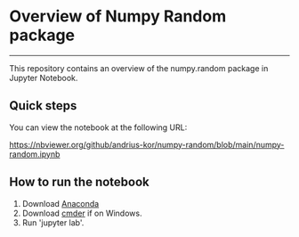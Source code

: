 # Overview of Numpy Random package

***

This repository contains an overview of the numpy.random package in Jupyter Notebook.

## Quick steps

You can view the notebook at the following URL:

https://nbviewer.org/github/andrius-kor/numpy-random/blob/main/numpy-random.ipynb

## How to run the notebook

1. Download [Anaconda]()
2. Download [cmder]() if on Windows.
3. Run 'jupyter lab'.
